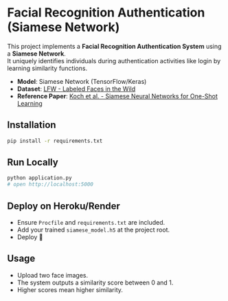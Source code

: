 
# Facial Recognition Authentication (Siamese Network)

This project implements a **Facial Recognition Authentication System** using a **Siamese Network**.  
It uniquely identifies individuals during authentication activities like login by learning similarity functions.

- **Model**: Siamese Network (TensorFlow/Keras)  
- **Dataset**: [LFW - Labeled Faces in the Wild](http://vis-www.cs.umass.edu/lfw/)  
- **Reference Paper**: [Koch et al. - Siamese Neural Networks for One-Shot Learning](https://www.cs.cmu.edu/~rsalakhu/papers/oneshot1.pdf)  

## Installation
```bash
pip install -r requirements.txt
```

## Run Locally
```bash
python application.py
# open http://localhost:5000
```

## Deploy on Heroku/Render
- Ensure `Procfile` and `requirements.txt` are included.
- Add your trained `siamese_model.h5` at the project root.
- Deploy 🚀

## Usage
- Upload two face images.
- The system outputs a similarity score between 0 and 1.
- Higher scores mean higher similarity.
